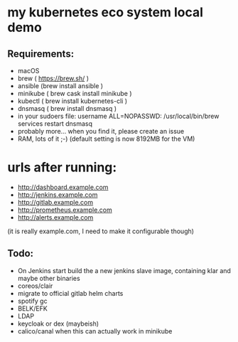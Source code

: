 # my kubernetes eco system local demo

## Requirements:
- macOS
- brew ( https://brew.sh/ )
- ansible (brew install ansible )
- minikube ( brew cask install minikube )
- kubectl ( brew install kubernetes-cli )
- dnsmasq ( brew install dnsmasq )
- in your sudoers file: username ALL=NOPASSWD: /usr/local/bin/brew services restart dnsmasq
- probably more... when you find it, please create an issue
- RAM, lots of it ;-) (default setting is now 8192MB for the VM)

# urls after running:
- http://dashboard.example.com
- http://jenkins.example.com
- http://gitlab.example.com
- http://prometheus.example.com
- http://alerts.example.com

(it is really example.com, I need to make it configurable though)

## Todo:
- On Jenkins start build the a new jenkins slave image, containing klar and maybe other binaries
- coreos/clair
- migrate to official gitlab helm charts
- spotify gc
- BELK/EFK
- LDAP
- keycloak or dex (maybeish)
- calico/canal when this can actually work in minikube
